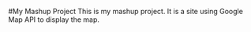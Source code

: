 #My Mashup Project
This is my mashup project.
It is a site using Google Map API to display the map.
